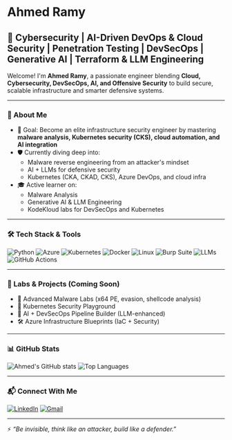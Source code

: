 # Ahmed Ramy

## 🧠 Cybersecurity | AI-Driven DevOps & Cloud Security | Penetration Testing | DevSecOps | Generative AI | Terraform & LLM Engineering

Welcome! I'm **Ahmed Ramy**, a passionate engineer blending **Cloud, Cybersecurity, DevSecOps, AI, and Offensive Security** to build secure, scalable infrastructure and smarter defensive systems.

---

### 🧭 About Me

- 🎯 Goal: Become an elite infrastructure security engineer by mastering **malware analysis, Kubernetes security (CKS), cloud automation, and AI integration**
- 🛡 Currently diving deep into:
  - Malware reverse engineering from an attacker's mindset
  - AI + LLMs for defensive security
  - Kubernetes (CKA, CKAD, CKS), Azure DevOps, and cloud infra
- 🎓 Active learner on:
  - Malware Analysis
  - Generative AI & LLM Engineering
  - KodeKloud labs for DevSecOps and Kubernetes 

---

### 🛠 Tech Stack & Tools

![Python](https://img.shields.io/badge/-Python-3670A0?style=for-the-badge&logo=python&logoColor=white)
![Azure](https://img.shields.io/badge/-Azure-0078D4?style=for-the-badge&logo=microsoftazure)
![Kubernetes](https://img.shields.io/badge/-Kubernetes-326CE5?style=for-the-badge&logo=kubernetes)
![Docker](https://img.shields.io/badge/-Docker-2496ED?style=for-the-badge&logo=docker)
![Linux](https://img.shields.io/badge/-Linux-FCC624?style=for-the-badge&logo=linux&logoColor=black)
![Burp Suite](https://img.shields.io/badge/-Burp_Suite-FF6C37?style=for-the-badge&logo=burp-suite&logoColor=white)
![LLMs](https://img.shields.io/badge/-LLMs-800080?style=for-the-badge)
![GitHub Actions](https://img.shields.io/badge/-GitHub_Actions-2088FF?style=for-the-badge&logo=github-actions)

---

### 🔬 Labs & Projects (Coming Soon)

- 🧪 Advanced Malware Labs (x64 PE, evasion, shellcode analysis)
- 🔐 Kubernetes Security Playground
- 🤖 AI + DevSecOps Pipeline Builder (LLM-enhanced)
- 🛠️ Azure Infrastructure Blueprints (IaC + Security)

---

### 📊 GitHub Stats

![Ahmed's GitHub stats](https://github-readme-stats.vercel.app/api?username=ahhmedramy&show_icons=true&theme=radical)
![Top Languages](https://github-readme-stats.vercel.app/api/top-langs/?username=ahhmedramy&layout=compact&theme=radical)

---

### 📬 Connect With Me

[![LinkedIn](https://img.shields.io/badge/-LinkedIn-0A66C2?style=flat-square&logo=linkedin&logoColor=white)](https://www.linkedin.com/in/ahhmedramy/)
[![Gmail](https://img.shields.io/badge/-Gmail-D14836?style=flat-square&logo=gmail&logoColor=white)](mailto:ahhmedramy@gmail.com)

---

⚡ *“Be invisible, think like an attacker, build like a defender.”*  
